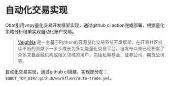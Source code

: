 # 自动化交易实现

Qbot引用vnpy量化交易开发框架实现，通过github ci action完成部署，根据量化策略分析结果实现自动化账户交易。

> [VeighNa](https://github.com/vnpy/vnpy) 是一套基于Python的开源量化交易系统开发框架，在开源社区持续不断的贡献下一步步成长为多功能量化交易平台，自发布以来已经积累了众多来自金融机构或相关领域的用户，包括私募基金、证券公司、期货公司等。

自动化交易实现，通过github ci搭建，实现部分在：`$QBOT_TOP_DIR/.github/workflows/auto-trade.yml`。
